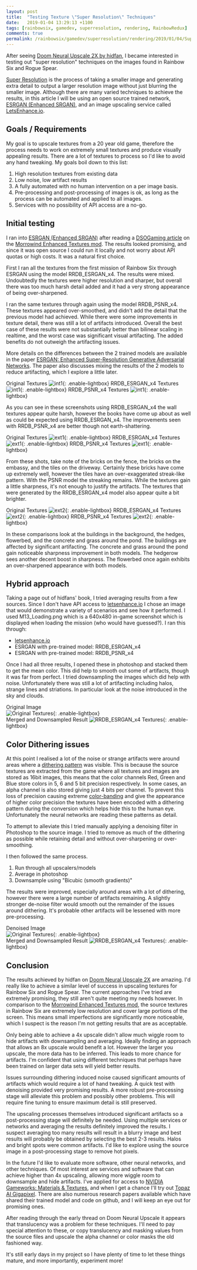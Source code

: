 ```yaml
---
layout: post
title:  "Testing Texture \"Super Resolution\" Techniques"
date:   2019-01-04 13:29:13 +1100
tags: [rainbowsix, gamedev, superresolution, rendering, RainbowRedux]
comments: true
permalink: /rainbowsix/gamedev/superresolution/rendering/2019/01/04/SuperResolutionTesting.html
---
```


After seeing [Doom Neural Upscale 2X by hidfan](https://www.doomworld.com/forum/topic/99021-v-0-95-doom-neural-upscale-2x/), I became interested in testing out "super resolution" techniques on the images found in Rainbow Six and Rogue Spear.

[Super Resolution](https://en.wikipedia.org/wiki/Super-resolution_imaging) is the process of taking a smaller image and generating extra detail to output a larger resolution image without just blurring the smaller image. Although there are many varied techniques to achieve the results, in this article I will be using an open source trained network, [ESRGAN (Enhanced SRGAN)](https://github.com/xinntao/ESRGAN), and an image upscaling service called [LetsEnhance.io](https://letsenhance.io).

<!--more-->

## Goals / Requirements

My goal is to upscale textures from a 20 year old game, therefore the process needs to work on extremely small textures and produce visually appealing results. There are a lot of textures to process so I'd like to avoid any hand tweaking. My goals boil down to this list:

1. High resolution textures from existing data
2. Low noise, low artifact results
3. A fully automated with no human intervention on a per image basis.
4. Pre-processing and post-processing of images is ok, as long as the process can be automated and applied to all images.
5. Services with no possibility of API access are a no-go.

## Initial testing

I ran into [ESRGAN (Enhanced SRGAN)](https://github.com/xinntao/ESRGAN) after reading a [DSOGaming article](https://www.dsogaming.com/news/morrowind-enhanced-textures-is-a-must-have-mod-that-upscales-texture-by-4x-with-esrgan-technique/) on the [Morrowind Enhanced Textures mod](https://www.nexusmods.com/morrowind/mods/46221?tab=files). The results looked promising, and since it was open source I could run it locally and not worry about API quotas or high costs. It was a natural first choice.

First I ran all the textures from the first mission of Rainbow Six through ESRGAN using the model RRDB_ESRGAN_x4. The results were mixed. Undoubtedly the textures were higher resolution and sharper, but overall there was too much harsh detail added and it had a very strong appearance of being over-sharpened.

I ran the same textures through again using the model RRDB_PSNR_x4. These textures appeared over-smoothed, and didn't add the detail that the previous model had achieved. While there were some improvements in texture detail, there was still a lot of artifacts introduced. Overall the best case of these results were not substantially better than bilinear scaling in realtime, and the worst case was significant visual artifacting. The added benefits do not outweigh the artifacting issues.

More details on the differences between the 2 trained models are available in the paper [ESRGAN: Enhanced Super-Resolution Generative Adversarial Networks](https://arxiv.org/abs/1809.00219). The paper also discusses mixing the results of the 2 models to reduce artifacting, which I explore a little later.

Original Textures
![int1](/assets/posts/2018-12-22-SuperResolutionTesting.md/int1_Original.jpg){: .enable-lightbox}
RRDB_ESRGAN_x4 Textures
![int1](/assets/posts/2018-12-22-SuperResolutionTesting.md/int1_RRDB_ESRGAN_x4.jpg){: .enable-lightbox}
RRDB_PSNR_x4 Textures
![int1](/assets/posts/2018-12-22-SuperResolutionTesting.md/int1_RRDB_PSNR_x4.jpg){: .enable-lightbox}

As you can see in these screenshots using RRDB_ESRGAN_x4 the wall textures appear quite harsh, however the books have come up about as well as could be expected using RRDB_ESRGAN_x4. The improvements seen with RRDB_PSNR_x4 are better though not earth-shattering.

Original Textures
![ext1](/assets/posts/2018-12-22-SuperResolutionTesting.md/ext1_Original.jpg){: .enable-lightbox}
RRDB_ESRGAN_x4 Textures
![ext1](/assets/posts/2018-12-22-SuperResolutionTesting.md/ext1_RRDB_ESRGAN_x4.jpg){: .enable-lightbox}
RRDB_PSNR_x4 Textures
![ext1](/assets/posts/2018-12-22-SuperResolutionTesting.md/ext1_RRDB_PSNR_x4.jpg){: .enable-lightbox}

From these shots, take note of the bricks on the fence, the bricks on the embassy, and the tiles on the driveway. Certainly these bricks have come up extremely well, however the tiles have an over-exaggerated streak-like pattern. With the PSNR model the streaking remains. While the textures gain a little sharpness, it's not enough to justify the artifacts. The textures that were generated by the RRDB_ESRGAN_x4 model also appear quite a bit brighter.

Original Textures
![ext2](/assets/posts/2018-12-22-SuperResolutionTesting.md/ext2_Original.jpg){: .enable-lightbox}
RRDB_ESRGAN_x4 Textures
![ext2](/assets/posts/2018-12-22-SuperResolutionTesting.md/ext2_RRDB_ESRGAN_x4.jpg){: .enable-lightbox}
RRDB_PSNR_x4 Textures
![ext2](/assets/posts/2018-12-22-SuperResolutionTesting.md/ext2_RRDB_PSNR_x4.jpg){: .enable-lightbox}

In these comparisons look at the buildings in the background, the hedges, flowerbed, and the concrete and grass around the pond. The buildings are affected by significant artifacting. The concrete and grass around the pond gain noticeable sharpness improvement in both models. The hedgerow sees another decent boost in sharpness. The flowerbed once again exhibits an over-sharpened appearance with both models.

## Hybrid approach

Taking a page out of hidfans' book, I tried averaging results from a few sources. Since I don't have API access to [letsenhance.io](https://letsenhance.io) I chose an image that would demonstrate a variety of scenarios and see how it performed. I used M13_Loading.png which is a 640x480 in-game screenshot which is displayed when loading the mission (who would have guessed?). I ran this through:

- [letsenhance.io](https://letsenhance.io)
- ESRGAN with pre-trained model: RRDB_ESRGAN_x4
- ESRGAN with pre-trained model: RRDB_PSNR_x4

Once I had all three results, I opened these in photoshop and stacked them to get the mean color. This did help to smooth out some of artifacts, though it was far from perfect. I tried downsampling the images which did help with noise. Unfortunately there was still a lot of artifacting including halos, strange lines and striations. In particular look at the noise introduced in the sky and clouds.

Original Image  
![Original Textures](/assets/posts/2018-12-22-SuperResolutionTesting.md/M13_loading-original.PNG){: .enable-lightbox}  
Merged and Downsampled Result
![RRDB_ESRGAN_x4 Textures](/assets/posts/2018-12-22-SuperResolutionTesting.md/M13_loading-original-merged-downsampled.jpg){: .enable-lightbox}

## Color Dithering issues

At this point I realised a lot of the noise or strange artifacts were around areas where a [dithering pattern](https://en.wikipedia.org/wiki/Dither) was visible. This is because the source textures are extracted from the game where all textures and images are stored as 16bit images, this means that the color channels Red, Green and Blue store colors in 5, 6 and 5 bit precision respectively. In some cases, an alpha channel is also stored giving just 4 bits per channel. To prevent this loss of precision causing extreme [color-banding](https://en.wikipedia.org/wiki/Colour_banding) and give the appearance of higher color precision the textures have been encoded with a dithering pattern during the conversion which helps hide this to the human eye. Unfortunately the neural networks are reading these patterns as detail.

To attempt to alleviate this I tried manually applying a denoising filter in Photoshop to the source image. I tried to remove as much of the dithering as possible while retaining detail and without over-sharpening or over-smoothing.

I then followed the same process.

1. Run through all upscalers/models
2. Average in photoshop
3. Downsample using "Bicubic (smooth gradients)"

The results were improved, especially around areas with a lot of dithering, however there were a large number of artifacts remaining. A slightly stronger de-noise filter would smooth out the remainder of the issues around dithering. It's probable other artifacts will be lessened with more pre-processing.

Denoised Image  
![Original Textures](/assets/posts/2018-12-22-SuperResolutionTesting.md/M13_loading-original-denoised.PNG){: .enable-lightbox}  
Merged and Downsampled Result
![RRDB_ESRGAN_x4 Textures](/assets/posts/2018-12-22-SuperResolutionTesting.md/M13_loading-denoised-merged-downsampled.jpg){: .enable-lightbox}

## Conclusion

The results achieved by hidfan on [Doom Neural Upscale 2X](https://www.doomworld.com/forum/topic/99021-v-0-95-doom-neural-upscale-2x/) are amazing. I'd really like to achieve a similar level of success in upscaling textures for Rainbow Six and Rogue Spear. The current approaches I've tried are extremely promising, they still aren't quite meeting my needs however. In comparison to the [Morrowind Enhanced Textures mod](https://www.nexusmods.com/morrowind/mods/46221?tab=files), the source textures in Rainbow Six are extremely low resolution and cover large portions of the screen. This means small imperfections are significantly more noticeable, which I suspect is the reason I'm not getting results that are as acceptable.

Only being able to achieve a 4x upscale didn't allow much wiggle room to hide artifacts with downsampling and averaging. Ideally finding an approach that allows an 8x upscale would benefit a lot. However the larger you upscale, the more data has to be inferred. This leads to more chance for artifacts. I'm confident that using different techniques that perhaps have been trained on larger data sets will yield better results.

Issues surrounding dithering induced noise caused significant amounts of artifacts which would require a lot of hand tweaking. A quick test with denoising provided very promising results. A more robust pre-processing stage will alleviate this problem and possibly other problems. This will require fine tuning to ensure maximum detail is still preserved.

The upscaling processes themselves introduced significant artifacts so a post-processing stage will definitely be needed. Using multiple services or networks and averaging the results definitely improved the results. I suspect averaging too many results will result in a blurry image and best results will probably be obtained by selecting the best 2-3 results. Halos and bright spots were common artifacts. I'd like to explore using the source image in a post-processing stage to remove hot pixels.

In the future I'd like to evaluate more software, other neural networks, and other techniques. Of most interest are services and software that can achieve higher than 4x upscaling, allowing more wiggle room to downsample and hide artifacts. I've applied for access to [NVIDIA Gameworks: Materials & Textures](https://developer.nvidia.com/gwmt), and when I get a chance I'll try out [Topaz AI Gigapixel](https://topazlabs.com/ai-gigapixel/). There are also numerous research papers available which have shared their trained model and code on github, and I will keep an eye out for promising ones.

After reading through the early thread on Doom Neural Upscale it appears that translucency was a problem for these techniques. I'll need to pay special attention to these, or copy translucency and masking values from the source files and upscale the alpha channel or color masks the old fashioned way.

It's still early days in my project so I have plenty of time to let these things mature, and more importantly, experiment more!
